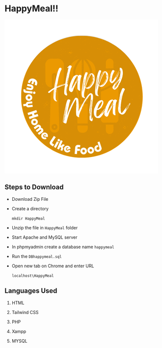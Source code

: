 # HappyMeal!!

![Alt text](images/logo.png)

## Steps to Download
- Download Zip File
- Create a directory 

    `mkdir HappyMeal`

- Unzip the file in `HappyMeal` folder
- Start Apache and MySQL server
- In phpmyadmin create a database name `happymeal`
- Run the `DBhappymeal.sql` 
- Open new tab on Chrome and enter URL

    `localhost\HappyMeal`



## Languages Used

1. HTML

2. Tailwind CSS

3. PHP

4. Xampp

5. MYSQL
